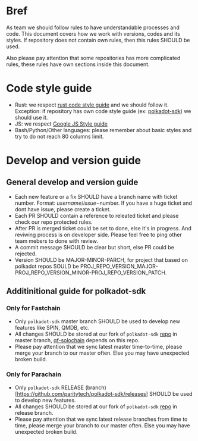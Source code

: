 # Bref
As team we should follow rules to have understandable processes and code. This document covers how we work with versions, codes and its styles. If repository does not contain own rules, then this rules SHOULD be used.

Also please pay attention that some repositories has more complicated rules, these rules have own sections inside this document.

# Code style guide

- Rust: we respect [rust code style guide](https://doc.rust-lang.org/nightly/style-guide/) and we should follow it. Exception: if repository has own code style guide (ex: [polkadot-sdk](https://github.com/paritytech/substrate/blob/master/docs/STYLE_GUIDE.md)) we should use it.
- JS: we respect [Google JS Style guide](https://google.github.io/styleguide/jsguide.html)
- Bash/Python/Other languages: please remember about basic styles and try to do not reach 80 columns limit.

# Develop and version guide

## General develop and version guide
- Each new feature or a fix SHOULD have a branch name with ticket number. Format: $username/issue-$number. If you have a huge ticket and dont have issue, please create a ticket.
- Each PR SHOULD contain a reference to releated ticket and please check our repo protected rules.
- After PR is merged ticket could be set to done, else it's in progress. And reviwing process is on developer side. Please feel free to ping other team mebers to done with review.
- A commit message SHOULD be clear but short, else PR could be rejected.
- Version SHOULD be MAJOR-MINOR-PARCH, for project that based on polkadot repos SOULD be PROJ_REPO_VERSION_MAJOR-PROJ_REPO_VERSION_MINOR-PROJ_REPO_VERSION_PATCH.

## Additinitional guide for polkadot-sdk

### Only for Fastchain
- Only `polkadot-sdk` master branch SHOULD be used to develop new features like SPIN, QMDB, etc.
- All changes SHOULD be stored at our fork of `polkadot-sdk` [repo](https://github.com/QuantumFusion-network/polkadot-sdk) in master branch, [qf-solochain](https://github.com/QuantumFusion-network/qf-solochain) depends on this repo.
- Please pay attention that we sync latest master time-to-time, please merge your branch to our master often. Else you may have unexpected broken build.

### Only for Parachain
- Only `polkadot-sdk` RELEASE (branch)[https://github.com/paritytech/polkadot-sdk/releases] SHOULD be used to develop new features.
- All changes SHOULD be stored at our fork of `polkadot-sdk` [repo](https://github.com/QuantumFusion-network/polkadot-sdk) in release branch.
- Please pay attention that we sync latest release branches from time to time, please merge your branch to our master often. Else you may have unexpected broken build.

